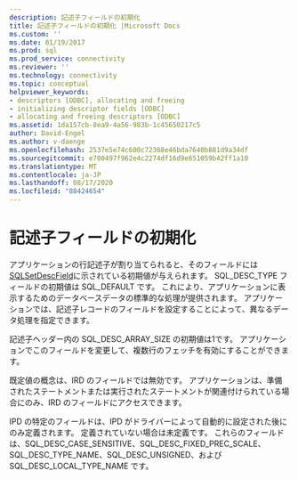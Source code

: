 ```yaml
---
description: 記述子フィールドの初期化
title: 記述子フィールドの初期化 |Microsoft Docs
ms.custom: ''
ms.date: 01/19/2017
ms.prod: sql
ms.prod_service: connectivity
ms.reviewer: ''
ms.technology: connectivity
ms.topic: conceptual
helpviewer_keywords:
- descriptors [ODBC], allocating and freeing
- initializing descriptor fields [ODBC]
- allocating and freeing descriptors [ODBC]
ms.assetid: 1da157cb-8ea9-4a56-983b-1c45650217c5
author: David-Engel
ms.author: v-daenge
ms.openlocfilehash: 2537e5e74c600c72368e46bda7640b881d9a34df
ms.sourcegitcommit: e700497f962e4c2274df16d9e651059b42ff1a10
ms.translationtype: MT
ms.contentlocale: ja-JP
ms.lasthandoff: 08/17/2020
ms.locfileid: "88424654"
---
```

# <a name="initialization-of-descriptor-fields"></a>記述子フィールドの初期化
アプリケーションの行記述子が割り当てられると、そのフィールドには [SQLSetDescField](../../../odbc/reference/syntax/sqlsetdescfield-function.md)に示されている初期値が与えられます。 SQL_DESC_TYPE フィールドの初期値は SQL_DEFAULT です。 これにより、アプリケーションに表示するためのデータベースデータの標準的な処理が提供されます。 アプリケーションでは、記述子レコードのフィールドを設定することによって、異なるデータ処理を指定できます。  
  
 記述子ヘッダー内の SQL_DESC_ARRAY_SIZE の初期値は1です。 アプリケーションでこのフィールドを変更して、複数行のフェッチを有効にすることができます。  
  
 既定値の概念は、IRD のフィールドでは無効です。 アプリケーションは、準備されたステートメントまたは実行されたステートメントが関連付けられている場合にのみ、IRD のフィールドにアクセスできます。  
  
 IPD の特定のフィールドは、IPD がドライバーによって自動的に設定された後にのみ定義されます。 定義されていない場合は未定義です。 これらのフィールドは、SQL_DESC_CASE_SENSITIVE、SQL_DESC_FIXED_PREC_SCALE、SQL_DESC_TYPE_NAME、SQL_DESC_UNSIGNED、および SQL_DESC_LOCAL_TYPE_NAME です。
